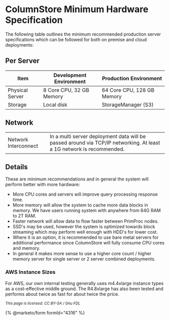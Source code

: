 # ColumnStore Minimum Hardware Specification

The following table outlines the minimum recommended production server specifications which can be followed for both on premise and cloud deployments:

## Per Server

| Item            | Development Environment  | Production Environment     |
| --------------- | ------------------------ | -------------------------- |
| Physical Server | 8 Core CPU, 32 GB Memory | 64 Core CPU, 128 GB Memory |
| Storage         | Local disk               | StorageManager (S3)        |

## Network

|                      |                                                                                                                      |
| -------------------- | -------------------------------------------------------------------------------------------------------------------- |
| Network Interconnect | In a multi server deployment data will be passed around via TCP/IP networking. At least a 1G network is recommended. |

## Details

These are minimum recommendations and in general the system will perform better with more hardware:

* More CPU cores and servers will improve query processing response time.
* More memory will allow the system to cache more data blocks in memory. We have users running system with anywhere from 64G RAM to 2T RAM.
* Faster network will allow data to flow faster between PrimProc nodes.
* SSD's may be used, however the system is optimized towards block streaming which may perform well enough with HDD's for lower cost.
* Where it is an option, it is recommended to use bare metal servers for additional performance since ColumnStore will fully consume CPU cores and memory.
* In general it makes more sense to use a higher core count / higher memory server for single server or 2 server combined deployments.

### AWS Instance Sizes

For AWS, our own internal testing generally uses m4.4xlarge instance types as a cost-effective middle ground. The R4.8xlarge has also been tested and performs about twice as fast for about twice the price.

<sub>_This page is licensed: CC BY-SA / Gnu FDL_</sub>

{% @marketo/form formId="4316" %}
